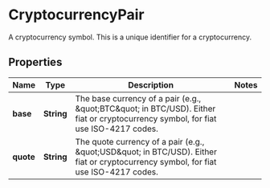 

# CryptocurrencyPair

A cryptocurrency symbol. This is a unique identifier for a cryptocurrency.

## Properties

| Name | Type | Description | Notes |
|------------ | ------------- | ------------- | -------------|
|**base** | **String** | The base currency of a pair (e.g., \&quot;BTC\&quot; in BTC/USD). Either fiat or cryptocurrency symbol, for fiat use ISO-4217 codes.  |  |
|**quote** | **String** | The quote currency of a pair (e.g., \&quot;USD\&quot; in BTC/USD). Either fiat or cryptocurrency symbol, for fiat use ISO-4217 codes.  |  |



